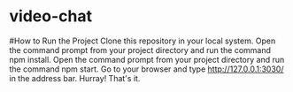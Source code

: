# video-chat
#How to Run the Project
Clone this repository in your local system.
Open the command prompt from your project directory and run the command npm install.
Open the command prompt from your project directory and run the command npm start.
Go to your browser and type http://127.0.0.1:3030/ in the address bar.
Hurray! That's it.
